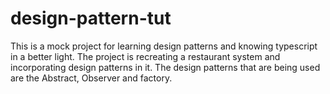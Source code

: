# design-pattern-tut
This is a mock project for learning design patterns and knowing typescript in a better light.
The project is recreating a restaurant system and incorporating design patterns in it.
The design patterns that are being used are the Abstract, Observer and factory.
